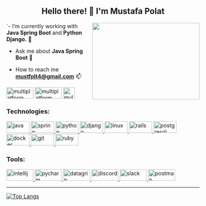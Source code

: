 <h2 align="center">Hello there! 🚀 I'm Mustafa Polat</h2>
<img align="right" src="https://media.giphy.com/media/xTiIzJSKB4l7xTouE8/giphy.gif" width="280" height="200"  />


`- I’m currently working with **Java Spring Boot** and **Python Django.** 👾

- Ask me about **Java Spring Boot** 💬

- How to reach me **mustfplt4@gmail.com** 📫

<p align="left">
<a href="https://www.linkedin.com/in/mustafa-polat-9652b019b/" target="blank" rel=”noopener”><img align="center" src="https://img.shields.io/badge/LinkedIn-0077B5?style=for-the-badge&logo=linkedin&logoColor=white" height="30" width="70"  alt="multiplatform"/></a>
<a href="https://medium.com/@mustfplt4" target="blank" rel=”noopener”><img align="center" src="https://img.shields.io/badge/Medium-12100E?style=for-the-badge&logo=medium&logoColor=white" alt="multiplatform" height="30" width="70" /></a>
<a href="https://instagram.com/mustfplt4/" target="blank" rel=”noopener”><img align="center" src="https://upload.wikimedia.org/wikipedia/commons/thumb/e/e7/Instagram_logo_2016.svg/1200px-Instagram_logo_2016.svg.png" height="30" width="30"  alt="multiplatform"/></a>
</p>


<h3 align="left">Technologies:</h3>
<p align="left"> 
<a href="https://www.java.com/en/download/help/whatis_java.html" target="_blank" rel=”noopener”> <img src="https://www.citypng.com/public/uploads/preview/hd-java-programming-logo-png-11662223208qt2mfghf77.png" alt="java" width="60" height="30"/> </a> 
<a href="https://spring.io/" target="_blank" rel=”noopener”> <img src="https://img.shields.io/badge/Spring_Boot-F2F4F9?style=for-the-badge&logo=spring-boot" alt="spring" width="60" height="30"/> </a> 
<a href="https://www.python.org/" target="_blank" rel=”noopener”> <img src="https://img.shields.io/badge/Python-FFD43B?style=for-the-badge&logo=python&logoColor=blue" alt="python" width="60" height="30"/> </a>
<a href="https://www.djangoproject.com/" target="_blank" rel=”noopener”> <img src="https://img.shields.io/badge/Django-092E20?style=for-the-badge&logo=django&logoColor=green" alt="django" width="60" height="30"/> </a>
<a href="https://www.linux.org/" target="_blank" rel=”noopener”> <img src="https://img.shields.io/badge/Linux-FCC624?style=for-the-badge&logo=linux&logoColor=black" alt="linux" width="60" height="30"/> </a> 
<a href="https://ubuntu.com/" target="_blank" rel=”noopener”> <img src="https://img.shields.io/badge/Ubuntu-E95420?style=for-the-badge&logo=ubuntu&logoColor=white" alt="rails" width="60" height="30"/> </a>
<a href="https://www.postgresql.org" target="_blank" rel=”noopener”> <img src="https://img.shields.io/badge/PostgreSQL-316192?style=for-the-badge&logo=postgresql&logoColor=white" alt="postgresql" width="60" height="30"/> </a>
<a href="https://www.docker.com/" target="_blank" rel=”noopener”> <img src="https://img.shields.io/badge/Docker-2CA5E0?style=for-the-badge&logo=docker&logoColor=white" alt="docker" width="60" height="30"/> </a>
<a href="https://git-scm.com/" target="_blank" rel=”noopener”> <img src="https://img.shields.io/badge/GIT-E44C30?style=for-the-badge&logo=git&logoColor=white" alt="git" width="60" height="30"/> </a>
<a href="https://maven.apache.org/" target="_blank" rel=”noopener”> <img src="https://img.shields.io/badge/apache_maven-C71A36?style=for-the-badge&logo=apachemaven&logoColor=white" alt="ruby" width="60" height="30"/> </a> 


<h3 align="left">Tools:</h3>
<a href="https://www.jetbrains.com/idea/" target="_blank" rel=”noopener”> <img src="https://upload.wikimedia.org/wikipedia/commons/9/9c/IntelliJ_IDEA_Icon.svg" alt="intellij" width="70" height="30"/> </a>
<a href="https://www.jetbrains.com/pycharm/" target="_blank" rel=”noopener”> <img src="https://upload.wikimedia.org/wikipedia/commons/1/1d/PyCharm_Icon.svg" alt="pycharm" width="70" height="30"/> </a>
<a href="https://www.jetbrains.com/datagrip/" target="_blank" rel=”noopener”> <img src="https://upload.wikimedia.org/wikipedia/commons/c/c9/DataGrip.svg" alt="datagrip" width="70" height="30"/> </a>
<a href="https://discord.com/" target="_blank" rel=”noopener”> <img src="https://upload.wikimedia.org/wikipedia/tr/c/c7/Discord_logo_new.svg" alt="discord" width="70" height="30"/> </a>
<a href="https://slack.com/intl/en-tr/" target="_blank" rel=”noopener”> <img src="https://upload.wikimedia.org/wikipedia/commons/b/b9/Slack_Technologies_Logo.svg" alt="slack" width="70" height="30"/> </a>
<a href="https://postman.com" target="_blank" rel=”noopener”> <img src="https://upload.wikimedia.org/wikipedia/commons/c/c2/Postman_%28software%29.png" alt="postman" width="70" height="30"/> </a>

</p>

---

[![Top Langs](https://github-readme-stats.vercel.app/api/top-langs/?username=polattmustafa&layout=compact&theme=vision-friendly-dark)](https://github.com/polattmustafa/github-readme-stats)
